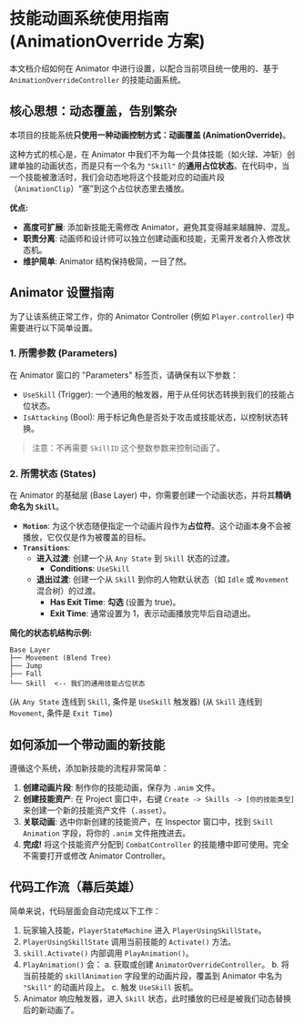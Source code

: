 # 技能动画系统使用指南 (AnimationOverride 方案)

本文档介绍如何在 Animator 中进行设置，以配合当前项目统一使用的、基于 `AnimationOverrideController` 的技能动画系统。

## 核心思想：动态覆盖，告别繁杂

本项目的技能系统**只使用一种动画控制方式：动画覆盖 (AnimationOverride)**。

这种方式的核心是，在 Animator 中我们不为每一个具体技能（如火球、冲斩）创建单独的动画状态，而是只有一个名为 `"Skill"` 的**通用占位状态**。在代码中，当一个技能被激活时，我们会动态地将这个技能对应的动画片段（`AnimationClip`）“塞”到这个占位状态里去播放。

**优点:**
- **高度可扩展**: 添加新技能无需修改 Animator，避免其变得越来越臃肿、混乱。
- **职责分离**: 动画师和设计师可以独立创建动画和技能，无需开发者介入修改状态机。
- **维护简单**: Animator 结构保持极简，一目了然。

## Animator 设置指南

为了让该系统正常工作，你的 Animator Controller (例如 `Player.controller`) 中需要进行以下简单设置。

### 1. 所需参数 (Parameters)

在 Animator 窗口的 "Parameters" 标签页，请确保有以下参数：

- `UseSkill` (Trigger): 一个通用的触发器，用于从任何状态转换到我们的技能占位状态。
- `IsAttacking` (Bool): 用于标记角色是否处于攻击或技能状态，以控制状态转换。

> 注意：不再需要 `SkillID` 这个整数参数来控制动画了。

### 2. 所需状态 (States)

在 Animator 的基础层 (Base Layer) 中，你需要创建一个动画状态，并将其**精确命名为 `Skill`**。

- **`Motion`**: 为这个状态随便指定一个动画片段作为**占位符**。这个动画本身不会被播放，它仅仅是作为被覆盖的目标。
- **`Transitions`**:
    - **进入过渡**: 创建一个从 `Any State` 到 `Skill` 状态的过渡。
        - **Conditions**: `UseSkill`
    - **退出过渡**: 创建一个从 `Skill` 到你的人物默认状态（如 `Idle` 或 `Movement` 混合树）的过渡。
        - **Has Exit Time**: **勾选** (设置为 true)。
        - **Exit Time**: 通常设置为 1，表示动画播放完毕后自动退出。

**简化的状态机结构示例:**
```
Base Layer
├── Movement (Blend Tree)
├── Jump
├── Fall
└── Skill  <-- 我们的通用技能占位状态
```
(从 `Any State` 连线到 `Skill`, 条件是 `UseSkill` 触发器)
(从 `Skill` 连线到 `Movement`, 条件是 `Exit Time`)

## 如何添加一个带动画的新技能

遵循这个系统，添加新技能的流程非常简单：

1.  **创建动画片段**: 制作你的技能动画，保存为 `.anim` 文件。
2.  **创建技能资产**: 在 Project 窗口中，右键 `Create -> Skills -> [你的技能类型]` 来创建一个新的技能资产文件（`.asset`）。
3.  **关联动画**: 选中你新创建的技能资产，在 Inspector 窗口中，找到 `Skill Animation` 字段，将你的 `.anim` 文件拖拽进去。
4.  **完成!** 将这个技能资产分配到 `CombatController` 的技能槽中即可使用。完全不需要打开或修改 Animator Controller。

## 代码工作流（幕后英雄）

简单来说，代码层面会自动完成以下工作：

1.  玩家输入技能，`PlayerStateMachine` 进入 `PlayerUsingSkillState`。
2.  `PlayerUsingSkillState` 调用当前技能的 `Activate()` 方法。
3.  `skill.Activate()` 内部调用 `PlayAnimation()`。
4.  `PlayAnimation()` 会：
    a. 获取或创建 `AnimatorOverrideController`。
    b. 将当前技能的 `skillAnimation` 字段里的动画片段，覆盖到 Animator 中名为 `"Skill"` 的动画片段上。
    c. 触发 `UseSkill` 扳机。
5.  Animator 响应触发器，进入 `Skill` 状态，此时播放的已经是被我们动态替换后的新动画了。 